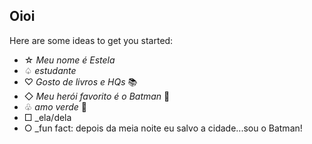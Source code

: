 ## Oioi

Here are some ideas to get you started:

- ☆ _Meu nome é Estela_
- ♤ _estudante_
- ♡ _Gosto de livros e HQs_ 📚
- ◇ _Meu herói favorito é o Batman_ 🦇
- ♧ _amo verde_ 💚
- □ _ela/dela
- ○ _fun fact: depois da meia noite eu salvo a cidade...sou o Batman!
